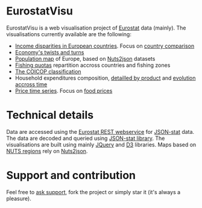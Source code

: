 EurostatVisu
======

EurostatVisu is a web visualisation project of [Eurostat](http://ec.europa.eu/eurostat/) data (mainly). The visualisations currently available are the following:

- [Income disparities in European countries](http://jgaffuri.github.io/EurostatVisu/income_distr.html). Focus on [country comparison](http://jgaffuri.github.io/EurostatVisu/income_distr_2.html)
- [Economy's twists and turns](http://jgaffuri.github.io/EurostatVisu/crisis_route.html)
- [Population map](http://jgaffuri.github.io/EurostatVisu/population_map.html?lvl=3&time=2014&s=1200&proj=laea) of Europe, based on [Nuts2json](https://github.com/jgaffuri/Nuts2json/blob/gh-pages/README.md) datasets
- [Fishing quotas](http://jgaffuri.github.io/EurostatVisu/fq/quotas.html) repartition accross countries and fishing zones
- [The COICOP classification](http://jgaffuri.github.io/EurostatVisu/coicop_hierarchy.html)
- Household expenditures composition, [detailled by product](http://jgaffuri.github.io/EurostatVisu/coicop_sunburst.html) and [evolution accross time](http://jgaffuri.github.io/EurostatVisu/coicop_time_stack.html)
- [Price time series](http://jgaffuri.github.io/EurostatVisu/timeser.html). Focus on [food prices](http://jgaffuri.github.io/EurostatVisu/FPMT_timeser.html)

# Technical details

Data are accessed using the [Eurostat REST webservice](http://ec.europa.eu/eurostat/web/json-and-unicode-web-services/getting-started/rest-request) for [JSON-stat](https://json-stat.org/) data. The data are decoded and queried using [JSON-stat library](https://json-stat.com/). The visualisations are built using mainly [JQuery](https://jquery.com/) and [D3](https://d3js.org/) libraries. Maps based on <a href="http://ec.europa.eu/eurostat/web/nuts/overview" target="_blank">NUTS regions</a> rely on [Nuts2json](https://github.com/jgaffuri/Nuts2json/blob/gh-pages/README.md).

# Support and contribution

Feel free to [ask support](https://github.com/jgaffuri/EurostatVisu/issues/new), fork the project or simply star it (it's always a pleasure).
